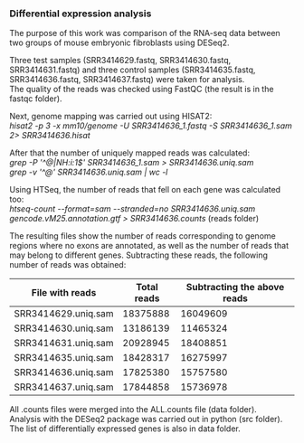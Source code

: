 ### Differential expression analysis

The purpose of this work was comparison of the RNA-seq data between two groups of mouse embryonic fibroblasts using DESeq2.

Three test samples (SRR3414629.fastq, SRR3414630.fastq, SRR3414631.fastq) and three control samples (SRR3414635.fastq, SRR3414636.fastq, SRR3414637.fastq) were taken for analysis.  
The quality of the reads was checked using FastQC (the result is in the fastqc folder).

Next, genome mapping was carried out using HISAT2:  
*hisat2 -p 3 -x mm10/genome -U SRR3414636_1.fastq -S SRR3414636_1.sam  2>  SRR3414636.hisat*

After that the number of uniquely mapped reads was calculated:  
*grep -P '^@|NH:i:1$' SRR3414636_1.sam > SRR3414636.uniq.sam*  
*grep -v '^@' SRR3414636.uniq.sam | wc -l*

Using HTSeq, the number of reads that fell on each gene was calculated too:  
*htseq-count --format=sam --stranded=no SRR3414636.uniq.sam  gencode.vM25.annotation.gtf > SRR3414636.counts* (reads folder)

The resulting files show the number of reads corresponding to genome regions where no exons are annotated, as well as the number of reads that may belong to different genes. Subtracting these reads, the following number of reads was obtained:

| File with reads  | Total reads | Subtracting the above reads |
| ------------- | ------------- | ------------- |
| SRR3414629.uniq.sam  | 18375888  | 16049609 |
| SRR3414630.uniq.sam  | 13186139  | 11465324 |
| SRR3414631.uniq.sam  | 20928945  | 18408851 |
| SRR3414635.uniq.sam  | 18428317  | 16275997 |
| SRR3414636.uniq.sam  | 17825380  | 15757580 |
| SRR3414637.uniq.sam  | 17844858  | 15736978 |

All .counts files were merged into the ALL.counts file (data folder).  
Analysis with the DESeq2 package was carried out in python (src folder).  
The list of differentially expressed genes is also in data folder.

